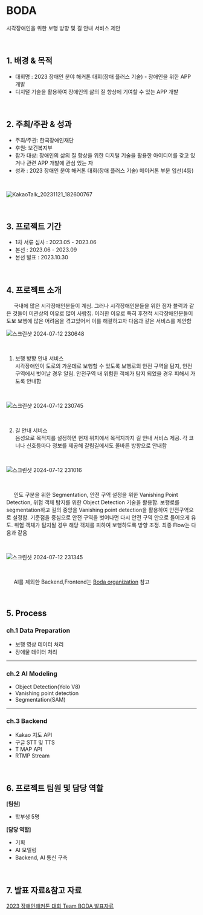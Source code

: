# BODA
시각장애인을 위한 보행 방향 및 길 안내 서비스 제안

<br/>

## 1. 배경 & 목적
 
- 대회명 : 2023 장애인 분야 해커톤 대회(장애 플러스 기술) - 장애인을 위한 APP 개발
- 디지털 기술을 활용하여 장애인의 삶의 질 향상에 기여할 수 있는 APP 개발

<br/>

## 2. 주최/주관 & 성과

- 주최/주관: 한국장애인재단
- 후원: 보건복지부
- 참가 대상: 장애인의 삶의 질 향상을 위한 디지털 기술을 활용한 아이디어를 갖고 있거나 관련 APP 개발에 관심 있는 자
- 성과 : 2023 장애인 분야 해커톤 대회(장애 플러스 기술) 메이커톤 부분 입선(4등)

<br/>

![KakaoTalk_20231121_182600767](https://github.com/user-attachments/assets/4348cfd4-f97c-40bc-9aae-36fd5c85b35a)

<br/>

## 3. 프로젝트 기간

- 1차 서류 심사 : 2023.05 - 2023.06
- 본선 : 2023.06 - 2023.09
- 본선 발표 : 2023.10.30

<br/>

## 4. 프로젝트 소개

&nbsp;&nbsp;&nbsp;&nbsp; 국내에 많은 시각장애인분들이 계심. 그러나 시각장애인분들을 위한 점자 블럭과 같은 것들이 미관상의 이유로 많이 사람짐. 이러한 이유로 특히 후천적 시각장애인분들이 도보 보행에 많은 어려움을 겪고있어서 이를 해결하고자 다음과 같은 서비스를 제안함
<br/>

![스크린샷 2024-07-12 230648](https://github.com/user-attachments/assets/cb915fac-9df3-48aa-891c-f2cdafbf1055)

<br/>

1. 보행 방향 안내 서비스  
시각장애인이 도로의 가운데로 보행할 수 있도록 보행로의 안전 구역을 탐지, 안전구역에서 벗어날 경우 알림. 안전구역 내 위험한 객체가 탐지 되었을 경우 피해서 가도록 안내함

<br/>

![스크린샷 2024-07-12 230745](https://github.com/user-attachments/assets/eb526561-248e-4a19-8d98-0d45e656c8f5)

<br/>

2. 길 안내 서비스  
음성으로 목적지를 설정하면 현재 위치에서 목적지까지 길 안내 서비스 제공. 각 코너나 신호등마다 정보를 제공해 갈림길에서도 올바른 방향으로 안내함

<br/>

![스크린샷 2024-07-12 231016](https://github.com/user-attachments/assets/82e29204-6e76-40a5-9d07-b9fa804704f0)

<br/>

&nbsp;&nbsp;&nbsp;&nbsp; 인도 구분을 위한 Segmentation, 안전 구역 설정을 위한 Vanishing Point Detection, 위험 객체 탐지를 위한 Object Detection 기술을 활용함. 보행로를 segmentation하고 길의 중앙을 Vanishing point detection을 활용하여 안전구역으로 설정함. 기준점을 중심으로 안전 구역을 벗어나면 다시 안전 구역 안으로 들어오게 유도. 위험 객체가 탐지될 경우 해당 객체를 피하여 보행하도록 방향 조정. 최종 Flow는 다음과 같음

<br/>

![스크린샷 2024-07-12 231345](https://github.com/user-attachments/assets/9660e3a9-c770-4b55-970a-2029f8d21b8e)

<br/>

&nbsp;&nbsp;&nbsp;&nbsp; AI를 제외한 Backend,Frontend는 [Boda organization](https://github.com/BO-DA) 참고

<br/>

## 5. Process

### ch.1 Data Preparation 

- 보행 영상 데이터 처리
- 장애물 데이터 처리

---

### ch.2 AI Modeling  

- Object Detection(Yolo V8)
- Vanishing point detection
- Segmentation(SAM)

---

### ch.3 Backend

- Kakao 지도 API
- 구글 STT 및 TTS
- T MAP API
- RTMP Stream

<br/>

## 6. 프로젝트 팀원 및 담당 역할

**[팀원]**

- 학부생 5명

**[담당 역할]**

- 기획
- AI 모델링
- Backend, AI 통신 구축

<br/>

## 7. 발표 자료&참고 자료

[2023 장애인해커톤 대회 Team BODA 발표자료](https://github.com/yugwangyeol/BODA/blob/main/%ED%8C%80%20%EB%B3%B4%EB%8B%A4%20%EB%B0%9C%ED%91%9C%20%EC%9E%90%EB%A3%8C.pdf)  
